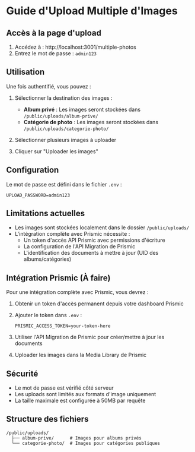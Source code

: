 # Guide d'Upload Multiple d'Images

## Accès à la page d'upload

1. Accédez à : http://localhost:3001/multiple-photos
2. Entrez le mot de passe : `admin123`

## Utilisation

Une fois authentifié, vous pouvez :
1. Sélectionner la destination des images :
   - **Album privé** : Les images seront stockées dans `/public/uploads/album-prive/`
   - **Catégorie de photo** : Les images seront stockées dans `/public/uploads/categorie-photo/`

2. Sélectionner plusieurs images à uploader
3. Cliquer sur "Uploader les images"

## Configuration

Le mot de passe est défini dans le fichier `.env` :
```
UPLOAD_PASSWORD=admin123
```

## Limitations actuelles

- Les images sont stockées localement dans le dossier `/public/uploads/`
- L'intégration complète avec Prismic nécessite :
  - Un token d'accès API Prismic avec permissions d'écriture
  - La configuration de l'API Migration de Prismic
  - L'identification des documents à mettre à jour (UID des albums/catégories)

## Intégration Prismic (À faire)

Pour une intégration complète avec Prismic, vous devrez :

1. Obtenir un token d'accès permanent depuis votre dashboard Prismic
2. Ajouter le token dans `.env` :
   ```
   PRISMIC_ACCESS_TOKEN=your-token-here
   ```

3. Utiliser l'API Migration de Prismic pour créer/mettre à jour les documents
4. Uploader les images dans la Media Library de Prismic

## Sécurité

- Le mot de passe est vérifié côté serveur
- Les uploads sont limités aux formats d'image uniquement
- La taille maximale est configurée à 50MB par requête

## Structure des fichiers

```
/public/uploads/
  ├── album-prive/      # Images pour albums privés
  └── categorie-photo/  # Images pour catégories publiques
```